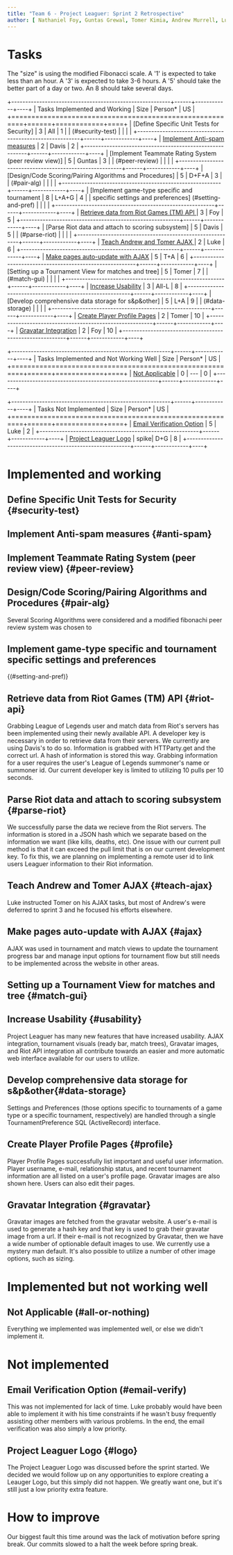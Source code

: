 ```yaml
---
title: "Team 6 - Project Leaguer: Sprint 2 Retrospective"
author: [ Nathaniel Foy, Guntas Grewal, Tomer Kimia, Andrew Murrell, Luke Shumaker, Davis Webb ]
---
```


# Tasks

The "size" is using the modified Fibonacci scale.  A '1' is expected
to take less than an hour.  A '3' is expected to take 3-6 hours.  A
'5' should take the better part of a day or two.  An 8 should take
several days.

+---------------------------------------------------------+------+------------+----+
| Tasks Implemented and Working                           | Size | Person\*   | US |
+=========================================================+======+============+====+
| [Define Specific Unit Tests for Security]               |    3 | All        |  1 |
| (#security-test)                                        |      |            |    |
+---------------------------------------------------------+------+------------+----+
| [Implement Anti-spam measures](#anti-spam)              |    2 | Davis      |  2 |
+---------------------------------------------------------+------+------------+----+
| [Implement Teammate Rating System (peer review view)]   |    5 | Guntas     |  3 |
|  (#peer-review)                                         |      |            |    |
+---------------------------------------------------------+------+------------+----+
| [Design/Code Scoring/Pairing Algorithms and Procedures] |    5 | D+F+A      |  3 |
| (#pair-alg)                                             |      |            |    |
+---------------------------------------------------------+------+------------+----+
| [Implement game-type specific and tournament            |    8 | L+A+G      |  4 |
| specific settings and preferences] (#setting-and-pref)  |      |            |    |
+---------------------------------------------------------+------+------------+----+
| [Retrieve data from Riot Games (TM) API ](#riot-api)    |    3 | Foy        |  5 |
+---------------------------------------------------------+------+------------+----+
| [Parse Riot data and attach to scoring subsystem]       |    5 | Davis      |  5 |
| (#parse-riot)                                           |      |            |    |
+---------------------------------------------------------+------+------------+----+
| [Teach Andrew and Tomer AJAX ](#teach-ajax)             |    2 | Luke       |  6 |
+---------------------------------------------------------+------+------------+----+
| [Make pages auto-update with AJAX](#ajax)               |    5 | T+A        |  6 |
+---------------------------------------------------------+------+------------+----+
| [Setting up a Tournament View for matches and tree]     |    5 | Tomer      |  7 |
| (#match-gui)                                            |      |            |    |
+---------------------------------------------------------+------+------------+----+
| [Increase Usability](#usability)                        |    3 | All-L      |  8 |
+---------------------------------------------------------+------+------------+----+
| [Develop comprehensive data storage for s&p&other]      |    5 | L+A        |  9 |
| (#data-storage)                                         |      |            |    |
+---------------------------------------------------------+------+------------+----+
| [Create Player Profile Pages](#profile)                 |    2 | Tomer      | 10 |
+---------------------------------------------------------+------+------------+----+
| [Gravatar Integration](#gravatar)                       |    2 | Foy        | 10 |
+---------------------------------------------------------+------+------------+----+




+---------------------------------------------------------+------+------------+----+
| Tasks Implemented and Not Working Well                  | Size | Person\*   | US |
+=========================================================+======+============+====+
| [Not Applicable](#all-or-nothing)                       |    0 | ---        | 0  |
+---------------------------------------------------------+------+------------+----+




+---------------------------------------------------------+------+------------+----+
| Tasks Not Implemented                                   | Size | Person\*   | US |
+=========================================================+======+============+====+
| [Email Verification Option](#email-varify)              |    5 | Luke       |  2 |
+---------------------------------------------------------+------+------------+----+
| [Project Leaguer Logo](#logo)                           | spike| D+G        |  8 |
+---------------------------------------------------------+------+------------+----+




# Implemented and working

## Define Specific Unit Tests for Security   {#security-test}
## Implement Anti-spam measures {#anti-spam}   
## Implement Teammate Rating System (peer review view) {#peer-review}
## Design/Code Scoring/Pairing Algorithms and Procedures {#pair-alg}

Several Scoring Algorithms were considered and a modified fibonachi peer review
system was chosen to 

## Implement game-type specific and tournament specific settings and preferences
   {(#setting-and-pref)}

## Retrieve data from Riot Games (TM) API {#riot-api}

Grabbing League of Legends user and match data from Riot's servers has been
implemented using their newly available API. A developer key is necessary in
order to retrieve data from their servers. We currently are using Davis's to do
so. Information is grabbed with HTTParty.get and the correct url.  A hash of 
information is stored this way. Grabbing information for a user requires the 
user's League of Legends summoner's name or summoner id. Our current developer
key is limited to utilizing 10 pulls per 10 seconds.

## Parse Riot data and attach to scoring subsystem {#parse-riot}

We successfully parse the data we recieve from the Riot servers. The information
is stored in a JSON hash which we separate based on the information we want (like 
kills, deaths, etc).  One issue with our current pull method is that it can exceed
the pull limit that is on our current development key.  To fix this, we are planning
on implementing a remote user id to link users Leaguer information to their Riot
information.

## Teach Andrew and Tomer AJAX {#teach-ajax}

Luke instructed Tomer on his AJAX tasks, but most of Andrew's were deferred to
sprint 3 and he focused his efforts elsewhere.

## Make pages auto-update with AJAX  {#ajax}

AJAX was used in tournament and match views to update the tournament progress bar
and manage input options for tournament flow but still needs to be implemented 
across the website in other areas.

## Setting up a Tournament View for matches and tree {#match-gui}



## Increase Usability  {#usability}

Project Leaguer has many new features that have increased usability. AJAX
integration, tournament visuals (ready bar, match trees), Gravatar images, 
and Riot API integration all contribute towards an easier and more automatic
web interface available for our users to utilize.

## Develop comprehensive data storage for s&p&other{#data-storage}

Settings and Preferences (those options specific to tournaments of a game type
or a specific tournament, respectively) are handled through a single
TournamentPreference SQL (ActiveRecord) interface.

## Create Player Profile Pages {#profile}

Player Profile Pages successfully list important and useful user information.
Player username, e-mail, relationship status, and recent tournament information
are all listed on a user's profile page. Gravatar images are also shown here.
Users can also edit their pages.

## Gravatar Integration {#gravatar}

Gravatar images are fetched from the gravatar website. A user's e-mail is used to
generate a hash key and that key is used to grab their gravatar image from a url.
If their e-mail is not recognized by Gravatar, then we have a wide number of 
optionable default images to use. We currently use a mystery man default. It's
also possible to utilize a number of other image options, such as sizing.



# Implemented but not working well

## Not Applicable (#all-or-nothing)

Everything we implemented was implemented well, or else we didn't implement it.


# Not implemented

## Email Verification Option (#email-verify)

This was not implemented for lack of time. Luke probably would have been able to
implement it with his time constraints if he wasn't busy frequently assisting
other members with various problems. In the end, the email verification was also
simply a low priority.

## Project Leaguer Logo {#logo} 

The Project Leaguer Logo was discussed before the sprint started. We decided we
would follow up on any opportunities to explore creating a Leauger Logo, but this
simply did not happen. We greatly want one, but it's still just a low priority
extra feature.

# How to improve

Our biggest fault this time around was the lack of motivation before spring break.
Our commits slowed to a halt the week before spring break.
